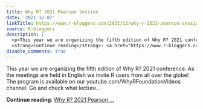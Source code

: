 ```yaml
---
title: Why R? 2021 Pearson Session
date: '2021-12-07'
linkTitle: https://www.r-bloggers.com/2021/12/why-r-2021-pearson-session/
source: R-bloggers
description: |-
  <p>This year we are organizing the fifth edition of Why R? 2021 conference. As the meetings are held in English we invite R users from all over the globe! The program is available on our youtube.com/WhyRFoundationVideos channel. Go and check what lecture...</p>
  <strong>Continue reading</strong>: <a href="https://www.r-bloggers.com/2021/12/why-r-2021-pearson-session/">Why R? 2021 Pearson ...
disable_comments: true
---
```

<p>This year we are organizing the fifth edition of Why R? 2021 conference. As the meetings are held in English we invite R users from all over the globe! The program is available on our youtube.com/WhyRFoundationVideos channel. Go and check what lecture...</p>
<strong>Continue reading</strong>: <a href="https://www.r-bloggers.com/2021/12/why-r-2021-pearson-session/">Why R? 2021 Pearson ...